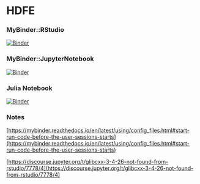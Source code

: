 # HDFE

### MyBinder::RStudio

[![Binder](https://mybinder.org/badge_logo.svg)](https://mybinder.org/v2/gh/reisportela/HDFE/HEAD?urlpath=rstudio)

### MyBinder::JupyterNotebook

[![Binder](https://mybinder.org/badge_logo.svg)](https://mybinder.org/v2/gh/reisportela/HDFE/HEAD)

### Julia Notebook

[![Binder](https://mybinder.org/badge_logo.svg)](https://mybinder.org/v2/gh/reisportela/HDFE/HEAD?labpath=Julia_FixedEffectModels_JupyterNotebook_Benchmark.ipynb)


### Notes

[https://mybinder.readthedocs.io/en/latest/using/config_files.html#start-run-code-before-the-user-sessions-starts](https://mybinder.readthedocs.io/en/latest/using/config_files.html#start-run-code-before-the-user-sessions-starts)

[https://discourse.jupyter.org/t/glibcxx-3-4-26-not-found-from-rstudio/7778/4](https://discourse.jupyter.org/t/glibcxx-3-4-26-not-found-from-rstudio/7778/4)
